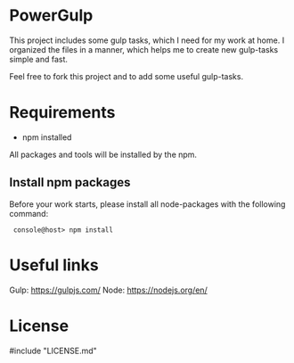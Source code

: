 # PowerGulp
This project includes some gulp tasks, which I need for my work at home.
I organized the files in a manner, which helps me to create new gulp-tasks simple and fast.

Feel free to fork this project and to add some useful gulp-tasks.

# Requirements
* npm installed

All packages and tools will be installed by the npm.

## Install npm packages
Before your work starts, please install all node-packages with the following command:
```
 console@host> npm install
 ```

# Useful links
Gulp: https://gulpjs.com/
Node: https://nodejs.org/en/

# License
#include "LICENSE.md"
